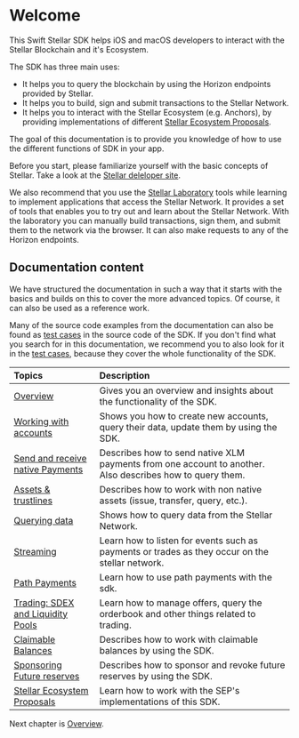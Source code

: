 # Welcome


This Swift Stellar SDK helps iOS and macOS developers to interact with the Stellar Blockchain and it's Ecosystem. 

The SDK has three main uses: 

- It helps you to query the blockchain by using the Horizon endpoints provided by Stellar.
- It helps you to build, sign and submit transactions to the Stellar Network.
- It helps you to interact with the Stellar Ecosystem (e.g. Anchors), by providing implementations of different [Stellar Ecosystem Proposals](https://github.com/stellar/stellar-protocol/tree/master/ecosystem).

The goal of this documentation is to provide you knowledge of how to use the different functions of SDK in your app. 

Before you start, please familiarize yourself with the basic concepts of Stellar. Take a look at the [Stellar deleloper site](https://developers.stellar.org/docs/).

We also recommend that you use the [Stellar Laboratory](https://laboratory.stellar.org/) tools while learning to implement applications that access the Stellar Network. It provides a set of tools that enables you to try out and learn about the Stellar Network. With the laboratory you can manually build transactions, sign them, and submit them to the network via the browser. It can also make requests to any of the Horizon endpoints.


## Documentation content

We have structured the documentation in such a way that it starts with the basics and builds on this to cover the more advanced topics. Of course, it can also be used as a reference work. 

Many of the source code examples from the documentation can also be found as [test cases](https://github.com/Soneso/stellar-ios-mac-sdk/tree/master/stellarsdk/stellarsdkTests) in the source code of the SDK. If you don't find what you search for in this documentation, we recommend you to also look for it in the [test cases](https://github.com/Soneso/stellar-ios-mac-sdk/tree/master/stellarsdk/stellarsdkTests), because they cover the whole functionality of the SDK.

| Topics | Description |
| :--- | :--- |
| [Overview](overview.md)| Gives you an overview and insights about the functionality of the SDK. |
| [Working with accounts](accounts.md)| Shows you how to create new accounts, query their data, update them by using the SDK. |
| [Send and receive native Payments](payments.md)| Describes how to send native XLM payments from one account to another. Also describes how to query them.|
| [Assets & trustlines](assets.md)| Describes how to work with non native assets (issue, transfer, query, etc.). |
| [Querying data](querying.md)| Shows how to query data from the Stellar Network.|
| [Streaming](streaming.md)| Learn how to listen for events such as payments or trades as they occur on the stellar network.|
| [Path Payments](path-payments.md)| Learn how to use path payments with the sdk.|
| [Trading: SDEX and Liquidity Pools](trading.md)| Learn how to manage offers, query the orderbook and other things related to trading.|
| [Claimable Balances](claimable-balances.md)| Describes how to work with claimable balances by using the SDK.|
| [Sponsoring Future reserves](sponsoring.md)| Describes how to sponsor and revoke future reserves by using the SDK.|
| [Stellar Ecosystem Proposals](seps.md)| Learn how to work with the SEP's implementations of this SDK.|


Next chapter is [Overview](overview.md).
